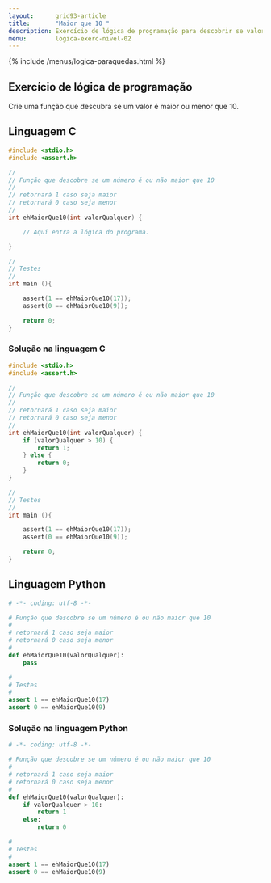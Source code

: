 ```yaml
---
layout:      grid93-article
title:       "Maior que 10 "
description: Exercício de lógica de programação para descobrir se valor é maior ou menor que 10.
menu:        logica-exerc-nivel-02
---
```


{% include /menus/logica-paraquedas.html %}

Exercício de lógica de programação
---
        
Crie uma função que descubra se um valor é maior ou menor que 10.



Linguagem C
---



```c
#include <stdio.h>
#include <assert.h>

//
// Função que descobre se um número é ou não maior que 10
//
// retornará 1 caso seja maior
// retornará 0 caso seja menor
//
int ehMaiorQue10(int valorQualquer) {

    // Aqui entra a lógica do programa.

}

//
// Testes
//
int main (){

    assert(1 == ehMaiorQue10(17));
    assert(0 == ehMaiorQue10(9));

    return 0;
}
```  
      

### Solução na linguagem C

```c
#include <stdio.h>
#include <assert.h>

//
// Função que descobre se um número é ou não maior que 10
//
// retornará 1 caso seja maior
// retornará 0 caso seja menor
//
int ehMaiorQue10(int valorQualquer) {
    if (valorQualquer > 10) {
        return 1;
    } else {
        return 0;
    }
}

//
// Testes
//
int main (){

    assert(1 == ehMaiorQue10(17));
    assert(0 == ehMaiorQue10(9));

    return 0;
}
```



Linguagem Python
---

```python
# -*- coding: utf-8 -*-

# Função que descobre se um número é ou não maior que 10
#
# retornará 1 caso seja maior
# retornará 0 caso seja menor
#
def ehMaiorQue10(valorQualquer):
    pass

#
# Testes
#
assert 1 == ehMaiorQue10(17)
assert 0 == ehMaiorQue10(9)
```


### Solução na linguagem Python


```python
# -*- coding: utf-8 -*-

# Função que descobre se um número é ou não maior que 10
#
# retornará 1 caso seja maior
# retornará 0 caso seja menor
#
def ehMaiorQue10(valorQualquer):
    if valorQualquer > 10:
        return 1
    else:
        return 0

#
# Testes
#
assert 1 == ehMaiorQue10(17)
assert 0 == ehMaiorQue10(9)
``` 